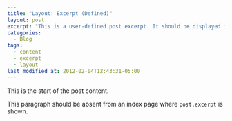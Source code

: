 ```yaml
---
title: "Layout: Excerpt (Defined)"
layout: post
excerpt: "This is a user-defined post excerpt. It should be displayed in place of the auto-generated excerpt or post content on index pages."
categories:
  - Blog
tags:
  - content
  - excerpt
  - layout
last_modified_at: 2012-02-04T12:43:31-05:00
---
```


This is the start of the post content.

This paragraph should be absent from an index page where `post.excerpt` is shown.
